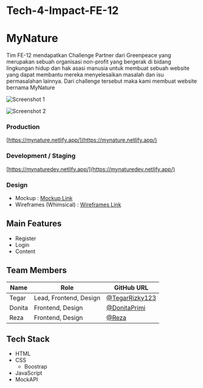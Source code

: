 # Tech-4-Impact-FE-12

# MyNature

Tim FE-12 mendapatkan Challenge Partner dari Greenpeace yang merupakan sebuah organisasi non-profit yang bergerak di bidang lingkungan hidup dan hak asasi manusia untuk membuat sebuah website yang dapat membantu mereka menyelesaikan masalah dan isu permasalahan lainnya. Dari challenge tersebut maka kami membuat website bernama MyNature

![Screenshot 1](https://i.ibb.co/Z8xn4JW/My-Nature2.jpg)

![Screenshot 2](https://i.ibb.co/PcgvKhp/My-Nature.jpg)


### Production

[https://mynature.netlify.app/](https://mynature.netlify.app/)

### Development / Staging

[https://mynaturedev.netlify.app/](https://mynaturedev.netlify.app/)

### Design

- Mockup : [Mockup Link](https://www.figma.com/file/DYlnrmaQHc4yeqTVaoMVBO/Final-Design-FEBE-12?node-id=520%3A72)
- Wireframes (Whimsical) : [Wireframes Link](https://whimsical.com/wireframe-KxP6N9tcbt3adyeHSZcrmw)

## Main Features

- Register
- Login
- Content

## Team Members

| Name       | Role                   | GitHub URL                                           |
| ---------- | ---------------------- | ---------------------------------------------------- |
| Tegar      | Lead, Frontend, Design | [@TegarRizky123](https://github.com/TegarRizky123)   |
| Donita     | Frontend, Design       | [@DonitaPrimi](https://github.com/donprimi)          |
| Reza       | Frontend, Design       | [@Reza](https://github.com/imreeply)                 |

## Tech Stack

- HTML
- CSS
  - Boostrap 
- JavaScript
- MockAPI

